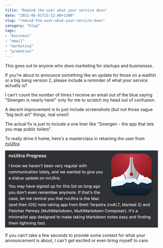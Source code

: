 ```yaml
---
title: "Remind the user what your service does"
date: "2021-06-01T23:12:00+1300"
slug: "remind-the-user-what-your-service-does"
category: "blog"
tags:
- "business"
- "email"
- "marketing"
- "promotion"
---
```


This goes out to anyone who does marketing for startups and businesses.

If you're about to announce something like an update for those on a waitlist or a big bang version 2, please include a reminder of what your service actually is?

I can't count the number of times I receive an email out of the blue saying "Smergen is nearly here!" only for me to scratch my head out of confusion.

A decent improvement is to just include screenshots (but not those vague "big tech art" things, real ones!)

The actual fix is just to include a one liner like "Smergen - the app that lets you map public toilets".

To really drive it home, here's a masterclass in retaining the user from [nvUltra](https://nvultra.com)

![An email snippet from nvUltra explaning how they have been infrequent with updates and then providing a detailed reminder on what nvUltra actually is, in simple english.](./img/blog/remind-the-user-what-your-service-does/nvultra.png)

If you can't take a few seconds to provide some context for what your announcement is about, I can't get excited or even bring myself to care.
